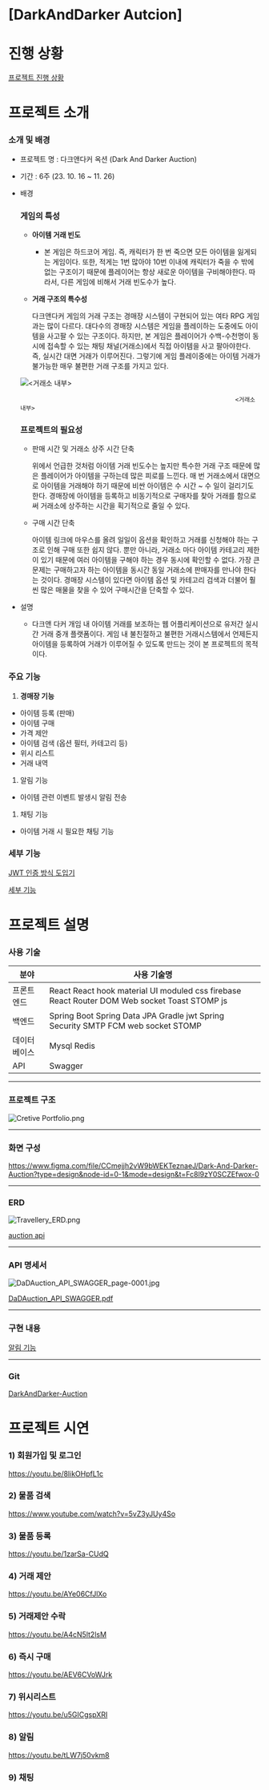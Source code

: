 # [DarkAndDarker Autcion]

# 진행 상황

[프로젝트 진행 상황](https://www.notion.so/459ee5b2e1f2404281bad1a833c70d10?pvs=21)

# 프로젝트 소개

### 소개 및 배경

- 프로젝트 명 : 다크앤다커 옥션 (Dark And Darker Auction)
- 기간 : 6주 (23. 10. 16 ~ 11. 26)
- 배경
    
    ### 게임의 특성
    
    - **아이템 거래 빈도**
        - 본 게임은 하드코어 게임. 즉, 캐릭터가 한 번 죽으면 모든 아이템을 잃게되는 게임이다. 또한, 적게는 1번 많아야 10번 이내에 캐릭터가 죽을 수 밖에 없는 구조이기 때문에 플레이어는 항상 새로운 아이템을 구비해야한다. 따라서, 다른 게임에 비해서 거래 빈도수가 높다.
    - **거래 구조의 특수성**
        
        다크앤다커 게임의 거래 구조는 경매장 시스템이 구현되어 있는 여타 RPG 게임과는 많이 다르다. 대다수의 경매장 시스템은 게임을 플레이하는 도중에도 아이템을 사고팔 수 있는 구조이다. 하지만, 본 게임은 플레이어가 수백-수천명이 동시에 접속할 수 있는 채팅 채널(거래소)에서 직접 아이템을 사고 팔아야한다. 즉, 실시간 대면 거래가 이루어진다. 그렇기에 게임 플레이중에는 아이템 거래가 불가능한 매우 불편한 거래 구조를 가지고 있다.
        
    
    ![                                                              <거래소 내부>](https://prod-files-secure.s3.us-west-2.amazonaws.com/90b6d907-f249-4d6f-8e3b-1f47c4f98b01/fe0d9b4a-2d60-4b8d-94d4-9e79ee4b2f5a/KakaoTalk_Photo_2023-10-17-00-04-12_001.png)
    
                                                                  <거래소 내부>
    
    ### 프로젝트의 필요성
    
    - 판매 시간 및 거래소 상주 시간 단축
        
        위에서 언급한 것처럼 아이템 거래 빈도수는 높지만 특수한 거래 구조 때문에 많은 플레이어가 아이템을 구하는데 많은 피로를 느낀다. 매 번 거래소에서 대면으로 아이템을 거래해야 하기 때문에 비싼 아이템은 수 시간 ~ 수 일이 걸리기도 한다. 경매장에 아이템을 등록하고 비동기적으로 구매자를 찾아 거래를 함으로써 거래소에 상주하는 시간을 획기적으로 줄일 수 있다.
        
    - 구매 시간 단축
        
        아이템 링크에 마우스를 올려 일일이 옵션을 확인하고 거래를 신청해야 하는 구조로 인해 구매 또한 쉽지 않다. 뿐만 아니라, 거래소 마다 아이템 카테고리 제한이 있기 때문에 여러 아이템을 구해야 하는 경우 동시에 확인할 수 없다. 가장 큰 문제는 구매하고자 하는 아이템을 동시간 동일 거래소에 판매자를 만나야 한다는 것이다. 경매장 시스템이 있다면 아이템 옵션 및 카테고리 검색과 더불어 훨씬 많은 매물을 찾을 수 있어 구매시간을 단축할 수 있다.
        
- 설명
    - 다크앤 다커 개임 내 아이템 거래를 보조하는 웹 어플리케이션으로 유저간 실시간 거래 중개 플랫폼이다. 게임 내 불친절하고 불편한 거래시스템에서 언제든지 아이템을 등록하여 거래가 이루어질 수 있도록 만드는 것이 본 프로젝트의 목적이다.

### 주요 기능

1. **경매장 기능**
- 아이템 등록 (판매)
- 아이템 구매
- 가격 제안
- 아이템 검색 (옵션 필터, 카테고리 등)
- 위시 리스트
- 거래 내역

1. 알림 기능
- 아이템 관련 이벤트 발생시 알림 전송

1. 채팅 기능
- 아이템 거래 시 필요한 채팅 기능

### 세부 기능

[JWT 인증 방식 도입기](https://www.notion.so/JWT-69174501a07d4cc0b4d13c7b647fc33e?pvs=21)

[세부 기능](https://www.notion.so/30e2efdd43474756a52efe46c457c51b?pvs=21)

# 프로젝트 설명

### 사용 기술

| 분야 | 사용 기술명 |
| --- | --- |
| 프론트엔드 | React React hook material UI moduled css firebase React Router DOM Web socket Toast STOMP js |
| 백엔드 | Spring Boot  Spring Data JPA Gradle jwt Spring Security SMTP FCM web socket STOMP |
| 데이터베이스 | Mysql Redis  |
| API | Swagger |

---

### 프로젝트 구조

![Cretive Portfolio.png](https://prod-files-secure.s3.us-west-2.amazonaws.com/90b6d907-f249-4d6f-8e3b-1f47c4f98b01/be5aabf0-a571-4487-9784-b2006979bb3d/Cretive_Portfolio.png)

---

### 화면 구성

https://www.figma.com/file/CCmejjh2vW9bWEKTeznaeJ/Dark-And-Darker-Auction?type=design&node-id=0-1&mode=design&t=Fc8l9zY0SCZEfwox-0

---

### ERD

![Travellery_ERD.png](https://prod-files-secure.s3.us-west-2.amazonaws.com/90b6d907-f249-4d6f-8e3b-1f47c4f98b01/b484e98b-0e5e-40b2-8f49-4ded5bd9dee8/Travellery_ERD.png)

[auction api](https://www.erdcloud.com/d/utv25ytEihieq2B9f)

---

### API 명세서

![DaDAuction_API_SWAGGER_page-0001.jpg](https://prod-files-secure.s3.us-west-2.amazonaws.com/90b6d907-f249-4d6f-8e3b-1f47c4f98b01/046d05ed-509f-417b-8f53-c736657260e5/DaDAuction_API_SWAGGER_page-0001.jpg)

[DaDAuction_API_SWAGGER.pdf](https://prod-files-secure.s3.us-west-2.amazonaws.com/90b6d907-f249-4d6f-8e3b-1f47c4f98b01/9e9db758-692b-4c69-a6e0-5a52ef18d862/DaDAuction_API_SWAGGER.pdf)

---

### 구현 내용

[알림 기능](https://www.notion.so/1c08eb054c324bbf86836c8bca04a480?pvs=21)

---

### Git

[DarkAndDarker-Auction](https://github.com/orgs/DarkAndDarker-Auction/repositories)

# 프로젝트 시연

### 1) 회원가입 및 로그인

https://youtu.be/8likOHpfL1c

### 2) 물품 검색

https://www.youtube.com/watch?v=5vZ3yJUy4So

 

### 3) 물품 등록

https://youtu.be/1zarSa-CUdQ

### 4) 거래 제안

https://youtu.be/AYe06CfJlXo

### 5) 거래제안 수락

https://youtu.be/A4cN5lt2lsM

### 6) 즉시 구매

https://youtu.be/AEV6CVoWJrk

### 7) 위시리스트

https://youtu.be/u5GICgspXRI

### 8) 알림

https://youtu.be/tLW7j50vkm8

### 9) 채팅
